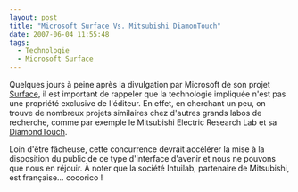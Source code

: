```yaml
---
layout: post
title: "Microsoft Surface Vs. Mitsubishi DiamonTouch"
date: 2007-06-04 11:55:48
tags:
  - Technologie
  - Microsoft Surface
---
```


Quelques jours à peine après la divulgation par Microsoft de son projet [Surface](http://www.microsoft.com/surface/fr-fr), il est important de rappeler que la technologie impliquée n'est pas une propriété exclusive de l'éditeur. En effet, en cherchant un peu, on trouve de nombreux projets similaires chez d'autres grands labos de recherche, comme par exemple le Mitsubishi Electric Research Lab et sa [DiamondTouch](http://en.wikipedia.org/wiki/DiamondTouch).

<!-- more -->

Loin d'être fâcheuse, cette concurrence devrait accélérer la mise à la disposition du public de ce type d'interface d'avenir et nous ne pouvons que nous en réjouir. À noter que la société Intuilab, partenaire de Mitsubishi, est française… cocorico !